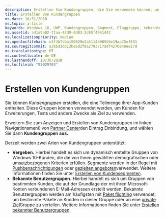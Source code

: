 ```yaml
---
description: Erstellen Sie Kundengruppen, die Sie verwenden können, um eine Teilmenge der Kundenbasis Ihrer APP für Erweiterungen, Tests oder andere Zwecke als Ziel festzulegen.
title: Erstellen von Kundengruppen
ms.date: 10/31/2018
ms.topic: article
keywords: Windows 10, UWP, Kundengruppen, Segment, Fluggruppe, bekannte Benutzergruppe
ms.assetid: ad1a5a02-71aa-47d9-8d03-2d85f4941442
ms.localizationpriority: medium
ms.openlocfilehash: e3f4b7cba190929e2a5114e98956e19aa75ef831
ms.sourcegitcommit: a3bbd3dd13be5d2f8a2793717adf4276840ee17d
ms.translationtype: MT
ms.contentlocale: de-DE
ms.lasthandoff: 10/30/2020
ms.locfileid: "93029703"
---
```

# <a name="create-customer-groups"></a>Erstellen von Kundengruppen

Sie können *Kundengruppen* erstellen, die eine Teilmenge ihrer App-Kunden enthalten. Diese Gruppen können verwendet werden, um Kunden für Erweiterungen, Tests und andere Zwecke als Ziel zu verwenden.

Erweitern Sie zum Anzeigen und Erstellen von Kundengruppen im linken Navigationsmenü von [Partner Center](https://partner.microsoft.com/dashboard)den Eintrag Einbindung, und wählen Sie dann **Kundengruppen** **aus.**

Derzeit werden zwei Arten von Kundengruppen unterstützt:

- **Vergeben.** Hierbei handelt es sich um dynamisch erstellte Gruppen von Windows 10-Kunden, die die von Ihnen gewählten demografischen oder umsatzbezogenen Kriterien erfüllen. Segmente werden in der Regel mit [Pushbenachrichtigungen](send-push-notifications-to-your-apps-customers.md) oder [gezielten angeboten](use-targeted-offers-to-maximize-engagement-and-conversions.md)verwendet. Weitere Informationen finden Sie unter [Erstellen von Kundensegmenten](create-customer-segments.md).
- **Bekannte Benutzergruppen.** Hierbei handelt es sich um Gruppen von bestimmten Kunden, die auf der Grundlage der mit ihren Microsoft-Konten verbundenen E-Mail-Adressen erstellt werden. Bekannte Benutzergruppen werden am häufigsten mit [Paket flighting](package-flights.md) verwendet, um bestimmte Pakete an Kunden in dieser Gruppe oder an eine [private Ziel](choose-visibility-options.md#audience)Gruppe zu verteilen. Weitere Informationen finden Sie unter [Erstellen bekannter Benutzergruppen](create-known-user-groups.md).
